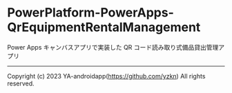 # PowerPlatform-PowerApps-QrEquipmentRentalManagement

Power Apps キャンバスアプリで実装した QR コード読み取り式備品貸出管理アプリ

---

Copyright (c) 2023 YA-androidapp(https://github.com/yzkn) All rights reserved.
